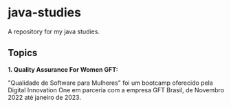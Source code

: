 # java-studies
A repository for my java studies.

## Topics
**1. Quality Assurance For Women GFT:**

"Qualidade de Software para Mulheres" foi um bootcamp oferecido pela Digital Innovation One em parceria com a empresa GFT Brasil, de Novembro 2022 até janeiro de 2023. 
